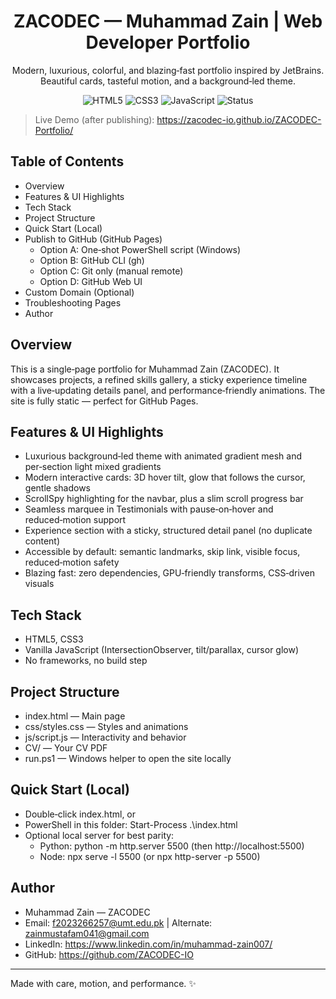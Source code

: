 <div align="center">

# ZACODEC — Muhammad Zain | Web Developer Portfolio

Modern, luxurious, colorful, and blazing‑fast portfolio inspired by JetBrains. Beautiful cards, tasteful motion, and a background‑led theme.

<p>
  <img alt="HTML5" src="https://img.shields.io/badge/HTML5-E34F26?style=for-the-badge&logo=html5&logoColor=white" />
  <img alt="CSS3" src="https://img.shields.io/badge/CSS3-1572B6?style=for-the-badge&logo=css3&logoColor=white" />
  <img alt="JavaScript" src="https://img.shields.io/badge/JavaScript-F7DF1E?style=for-the-badge&logo=javascript&logoColor=000" />
  <img alt="Status" src="https://img.shields.io/badge/Deployed%20via-GitHub%20Pages-0a7cff?style=for-the-badge&logo=github" />
</p>

</div>


> Live Demo (after publishing): https://zacodec-io.github.io/ZACODEC-Portfolio/



## Table of Contents
- Overview
- Features & UI Highlights
- Tech Stack
- Project Structure
- Quick Start (Local)
- Publish to GitHub (GitHub Pages)
  - Option A: One‑shot PowerShell script (Windows)
  - Option B: GitHub CLI (gh)
  - Option C: Git only (manual remote)
  - Option D: GitHub Web UI
- Custom Domain (Optional)
- Troubleshooting Pages
- Author


## Overview
This is a single‑page portfolio for Muhammad Zain (ZACODEC). It showcases projects, a refined skills gallery, a sticky experience timeline with a live‑updating details panel, and performance‑friendly animations. The site is fully static — perfect for GitHub Pages.


## Features & UI Highlights
- Luxurious background‑led theme with animated gradient mesh and per‑section light mixed gradients
- Modern interactive cards: 3D hover tilt, glow that follows the cursor, gentle shadows
- ScrollSpy highlighting for the navbar, plus a slim scroll progress bar
- Seamless marquee in Testimonials with pause‑on‑hover and reduced‑motion support
- Experience section with a sticky, structured detail panel (no duplicate content)
- Accessible by default: semantic landmarks, skip link, visible focus, reduced‑motion safety
- Blazing fast: zero dependencies, GPU‑friendly transforms, CSS‑driven visuals


## Tech Stack
- HTML5, CSS3
- Vanilla JavaScript (IntersectionObserver, tilt/parallax, cursor glow)
- No frameworks, no build step


## Project Structure
- index.html — Main page
- css/styles.css — Styles and animations
- js/script.js — Interactivity and behavior
- CV/ — Your CV PDF
- run.ps1 — Windows helper to open the site locally


## Quick Start (Local)
- Double‑click index.html, or
- PowerShell in this folder: Start-Process .\index.html
- Optional local server for best parity:
  - Python: python -m http.server 5500 (then http://localhost:5500)
  - Node: npx serve -l 5500 (or npx http-server -p 5500)


## Author
- Muhammad Zain — ZACODEC
- Email: f2023266257@umt.edu.pk | Alternate: zainmustafam041@gmail.com
- LinkedIn: https://www.linkedin.com/in/muhammad-zain007/
- GitHub: https://github.com/ZACODEC-IO

---
Made with care, motion, and performance. ✨
